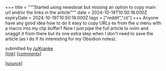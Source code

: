 +++
title = """Started using newsboat but missing an option to copy main url and/or the links in the article"""
date = 2024-10-19T10:50:18.000Z
expiryDate = 2024-10-19T10:50:18.000Z
tags = ["reddit","cli"]
+++
Anyone have any good idea how to do it easy to copy URLs ex from the u menu with a macro into my clip buffer? Now I just pipe the full article to nvim and snaggit it from there but its one extra step when I don't need to save the article (as I do if its interesting for my Obsidion notes).

submitted by [/u/Kranke](https://www.reddit.com/user/Kranke)  
[\[link\]](https://www.reddit.com/r/commandline/comments/1g76a4o/started_using_newsboat_but_missing_an_option_to/) [\[comments\]](https://www.reddit.com/r/commandline/comments/1g76a4o/started_using_newsboat_but_missing_an_option_to/)

[[source]](https://www.reddit.com/r/commandline/comments/1g76a4o/started_using_newsboat_but_missing_an_option_to/)
